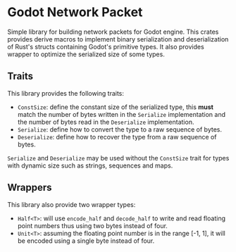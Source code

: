 # Godot Network Packet

Simple library for building network packets for Godot engine.
This crates provides derive macros to implement binary serialization and deserialization of Rust's structs containing Godot's primitive types.
It also provides wrapper to optimize the serialized size of some types.

## Traits

This library provides the following traits:
- `ConstSize`: define the constant size of the serialized type, this **must** match the number of bytes written in the `Serialize` implementation and the number of bytes read in the `Deserialize` implementation.
- `Serialize`: define how to convert the type to a raw sequence of bytes.
- `Deserialize`: define how to recover the type from a raw sequence of bytes.

`Serialize` and `Deserialize` may be used without the `ConstSize` trait for types with dynamic size such as strings, sequences and maps.

## Wrappers

This library also provide two wrapper types:
- `Half<T>`: will use `encode_half` and `decode_half` to write and read floating point numbers thus using two bytes instead of four.
- `Unit<T>`: assuming the floating point number is in the range [-1, 1], it will be encoded using a single byte instead of four.
